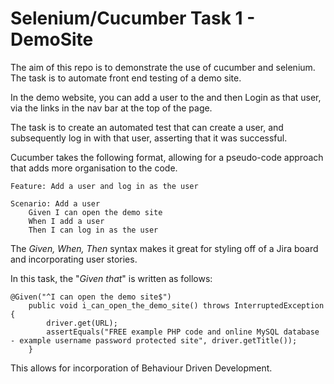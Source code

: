 # Selenium/Cucumber Task 1 - DemoSite

The aim of this repo is to demonstrate the use of cucumber and selenium. The task is to automate front end testing of a demo site.

In the demo website, you can add a user to the and then Login as that user, via the links in the nav bar at the top of the page.  

The task is to create an automated test that can create a user, and subsequently log in with that user, asserting that it was successful. 

Cucumber takes the following format, allowing for a pseudo-code approach that adds more organisation to the code.

```
Feature: Add a user and log in as the user

Scenario: Add a user
	Given I can open the demo site
	When I add a user
	Then I can log in as the user

```
The *Given, When, Then* syntax makes it great for styling off of a Jira board and incorporating user stories.

In this task, the "*Given that*" is written as follows:

```
@Given("^I can open the demo site$")
	public void i_can_open_the_demo_site() throws InterruptedException {
		driver.get(URL);
		assertEquals("FREE example PHP code and online MySQL database - example username password protected site", driver.getTitle());
	}

```

This allows for incorporation of Behaviour Driven Development.


